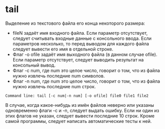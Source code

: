 # tail
Выделение из текстового файла его конца некоторого размера:
* fileN задаёт имя входного файла. Если параметр отсутствует, следует
считывать входные данные с консольного ввода. Если параметров несколько,
то перед выводом для каждого файла следует вывести его имя в отдельной
строке.
* Флаг -o ofile задаёт имя выходного файла (в данном случае ofile). Если
параметр отсутствует, следует выводить результат на консольный вывод.
* Флаг -с num, где num это целое число, говорит о том, что из файла нужно
извлечь последние num символов.
* Флаг -n num, где num это целое число, говорит о том, что из файла нужно
извлечь последние num строк.
```
Command line: tail [-c num|-n num] [-o ofile] file0 file1 file2 
```
В случае, когда какое-нибудь из имён файлов неверно или указаны одновременно
флаги -c и -n, следует выдать ошибку. Если ни один из этих флагов не указан, следует
вывести последние 10 строк.
Кроме самой программы, следует написать автоматические тесты к ней.
